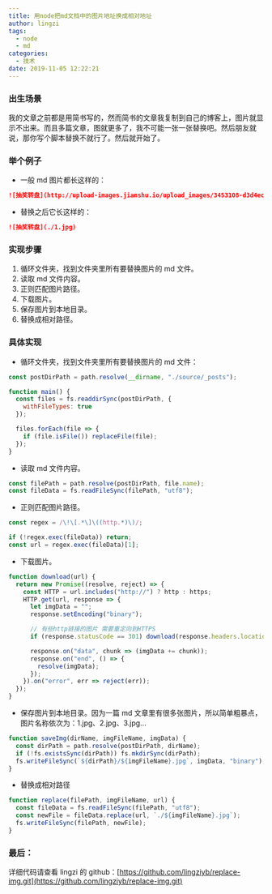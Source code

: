 ```yaml
---
title: 用node把md文档中的图片地址换成相对地址
author: lingzi
tags:
  - node
  - md
categories:
  - 技术
date: 2019-11-05 12:22:21 
---
```


### 出生场景

我的文章之前都是用简书写的，然而简书的文章我复制到自己的博客上，图片就显示不出来。而且多篇文章，图就更多了，我不可能一张一张替换吧。然后朋友就说，那你写个脚本替换不就行了。然后就开始了。

### 举个例子

- 一般 md 图片都长这样的：

```md
![抽奖转盘](http://upload-images.jianshu.io/upload_images/3453108-d3d4ecbe2309e96e.png?imageMogr2/auto-orient/strip%7CimageView2/2/w/1240)
```

- 替换之后它长这样的：

```md
![抽奖转盘](./1.jpg)
```

### 实现步骤

1. 循环文件夹，找到文件夹里所有要替换图片的 md 文件。
2. 读取 md 文件内容。
3. 正则匹配图片路径。
4. 下载图片。
5. 保存图片到本地目录。
6. 替换成相对路径。

### 具体实现

- 循环文件夹，找到文件夹里所有要替换图片的 md 文件：

```javascript
const postDirPath = path.resolve(__dirname, "./source/_posts");

function main() {
  const files = fs.readdirSync(postDirPath, {
    withFileTypes: true
  });

  files.forEach(file => {
    if (file.isFile()) replaceFile(file);
  });
}
```

- 读取 md 文件内容。

```javascript
const filePath = path.resolve(postDirPath, file.name);
const fileData = fs.readFileSync(filePath, "utf8");
```

- 正则匹配图片路径。

```javascript
const regex = /\!\[.*\]\((http.*)\)/;

if (!regex.exec(fileData)) return;
const url = regex.exec(fileData)[1];
```

- 下载图片。

```javascript
function download(url) {
  return new Promise((resolve, reject) => {
    const HTTP = url.includes("http://") ? http : https;
    HTTP.get(url, response => {
      let imgData = "";
      response.setEncoding("binary");

      // 有些http链接的图片 需要重定向到HTTPS
      if (response.statusCode == 301) download(response.headers.location);

      response.on("data", chunk => (imgData += chunk));
      response.on("end", () => {
        resolve(imgData);
      });
    }).on("error", err => reject(err));
  });
}
```

- 保存图片到本地目录。因为一篇 md 文章里有很多张图片，所以简单粗暴点，图片名称依次为：1.jpg、2.jpg、3.jpg...

```javascript
function saveImg(dirName, imgFileName, imgData) {
  const dirPath = path.resolve(postDirPath, dirName);
  if (!fs.existsSync(dirPath)) fs.mkdirSync(dirPath);
  fs.writeFileSync(`${dirPath}/${imgFileName}.jpg`, imgData, "binary");
}
```

- 替换成相对路径

```javascript
function replace(filePath, imgFileName, url) {
  const fileData = fs.readFileSync(filePath, "utf8");
  const newFile = fileData.replace(url, `./${imgFileName}.jpg`);
  fs.writeFileSync(filePath, newFile);
}
```

### 最后：

详细代码请查看 lingzi 的 github：[https://github.com/lingziyb/replace-img.git](https://github.com/lingziyb/replace-img.git)
